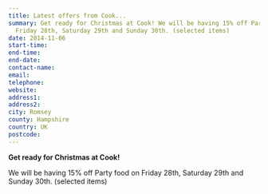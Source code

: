 ```yaml
---
title: Latest offers from Cook...
summary: Get ready for Christmas at Cook! We will be having 15% off Party food on
  Friday 28th, Saturday 29th and Sunday 30th. (selected items)
date: 2014-11-06
start-time: 
end-time: 
end-date: 
contact-name: 
email: 
telephone: 
website: 
address1: 
address2: 
city: Romsey
county: Hampshire
country: UK
postcode: 
---
```

 **Get ready for Christmas at Cook!**

We will be having 15% off Party food on Friday 28th, Saturday 29th and Sunday 30th. (selected items)


